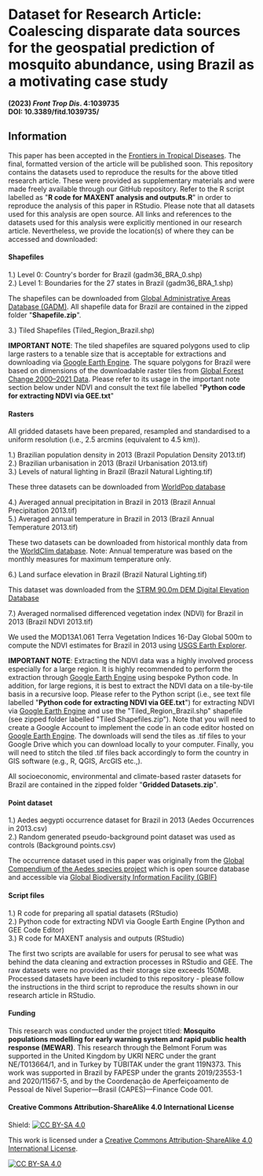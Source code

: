 # Dataset for Research Article: Coalescing disparate data sources for the geospatial prediction of mosquito abundance, using Brazil as a motivating case study

**(2023) _Front Trop Dis_. 4:1039735** <br/> 
**DOI: 10.3389/fitd.1039735/**

## Information
This paper has been accepted in the [Frontiers in Tropical Diseases][accepted]. The final, formatted version of the article will be published soon. This repository contains the datasets used to reproduce the results for the above titled research article. These were provided as supplementary materials and were made freely available through our GitHub repository. Refer to the R script labelled as "**R code for MAXENT analysis and outputs.R**" in order to reproduce the analysis of this paper in RStudio. Please note that all datasets used for this analysis are open source. All links and references to the datasets used for this analysis were explicitly mentioned in our research article. Nevertheless, we provide the location(s) of where they can be accessed and downloaded:

[accepted]: https://www.frontiersin.org/articles/10.3389/fitd.2023.1039735/abstract

#### Shapefiles
1.) Level 0: Country's border for Brazil (gadm36_BRA_0.shp) <br/>
2.) Level 1: Boundaries for the 27 states in Brazil (gadm36_BRA_1.shp)

The shapefiles can be downloaded from [Global Administrative Areas Database (GADM)][gadm]. All shapefile data for Brazil are contained in the zipped folder "**Shapefile.zip**".

3.) Tiled Shapefiles (Tiled_Region_Brazil.shp)

**IMPORTANT NOTE**: The tiled shapefiles are squared polygons used to clip large rasters to a tenable size that is acceptable for extractions and downloading via [Google Earth Engine][gee]. The square polygons for Brazil were based on dimensions of the downloadable raster tiles from [Global Forest Change 2000–2021 Data][gfc]. Please refer to its usage in the important note section below under NDVI and consult the text file labelled "**Python code for extracting NDVI via GEE.txt**"

[gadm]: https://gadm.org/download_country.html
[gfc]: https://data.globalforestwatch.org/documents/a400422d410b4c158f499b5dbf7a7c66/explore

#### Rasters
All gridded datasets have been prepared, resampled and standardised to a uniform resolution (i.e., 2.5 arcmins (equivalent to 4.5 km)). 

1.) Brazilian population density in 2013 (Brazil Population Density 2013.tif) <br/>
2.) Brazilian urbanisation in 2013 (Brazil Urbanisation 2013.tif) <br/>
3.) Levels of natural lighting in Brazil (Brazil Natural Lighting.tif)

These three datasets can be downloaded from [WorldPop database][worldpop]

[worldpop]: https://www.worldpop.org

4.) Averaged annual precipitation in Brazil in 2013 (Brazil Annual Precipitation 2013.tif) <br/>
5.) Averaged annual temperature in Brazil in 2013 (Brazil Annual Temperature 2013.tif)

These two datasets can be downloaded from historical monthly data from the [WorldClim database][worldclim]. Note: Annual temperature was based on the monthly measures for maximum temperature only.

[worldclim]: https://www.worldclim.org/data/monthlywth.html

6.) Land surface elevation in Brazil (Brazil Natural Lighting.tif)

This dataset was downloaded from the [STRM 90.0m DEM Digital Elevation Database][strm]

[strm]: https://srtm.csi.cgiar.org

7.) Averaged normalised differenced vegetation index (NDVI) for Brazil in 2013 (Brazil NDVI 2013.tif)

We used the MOD13A1.061 Terra Vegetation Indices 16-Day Global 500m to compute the NDVI estimates for Brazil in 2013 using [USGS Earth Explorer][usgs]. 

**IMPORTANT NOTE**: Extracting the NDVI data was a highly involved process especially for a large region. It is highly recommended to perform the extraction through [Google Earth Engine][gee] using bespoke Python code. In addition, for large regions, it is best to extract the NDVI data on a tile-by-tile basis in a recursive loop. Please refer to the Python script (i.e., see text file labelled "**Python code for extracting NDVI via GEE.txt**") for extracting NDVI via [Google Earth Engine][gee] and use the "Tiled_Region_Brazil.shp" shapefile (see zipped folder labelled "Tiled Shapefiles.zip"). Note that you will need to create a Google Account to implement the code in an code editor hosted on [Google Earth Engine][gee]. The downloads will send the tiles as .tif files to your Google Drive which you can download locally to your computer. Finally, you will need to stitch the tiled .tif files back accordingly to form the country in GIS software (e.g., R, QGIS, ArcGIS etc.,).

All socioeconomic, environmental and climate-based raster datasets for Brazil are contained in the zipped folder "**Gridded Datasets.zip**".

[gee]: https://earthengine.google.com
[usgs]: https://earthexplorer.usgs.gov/

#### Point dataset
1.) Aedes aegypti occurrence dataset for Brazil in 2013 (Aedes Occurrences in 2013.csv) <br/>
2.) Random generated pseudo-background point dataset was used as controls (Background points.csv)

The occurrence dataset used in this paper was originally from the [Global Compendium of the Aedes species project][aedes] which is open source database and accessible via [Global Biodiversity Information Facility (GBIF)][gbif]

[gbif]: https://www.gbif.org/dataset/d4eb19bc-fdce-415f-9a61-49b036009840
[aedes]: https://www.nature.com/articles/sdata201535

#### Script files
1.) R code for preparing all spatial datasets (RStudio) <br/>
2.) Python code for extracting NDVI via Google Earth Engine (Python and GEE Code Editor) <br/>
3.) R code for MAXENT analysis and outputs (RStudio)

The first two scripts are available for users for perusal to see what was behind the data cleaning and extraction processes in RStudio and GEE. The raw datasets were no provided as their storage size exceeds 150MB. Processed datasets have been included to this repository - please follow the instructions in the third script to reproduce the results shown in our research article in RStudio.  

#### Funding
This research was conducted under the project titled: **Mosquito populations modelling for early warning system and rapid public health response (MEWAR)**. This research through the Belmont Forum was supported in the United Kingdom by UKRI NERC under the grant NE/T013664/1, and in Turkey by TÜBITAK under the grant 119N373. This work was supported in Brazil by FAPESP under the grants 2019/23553-1 and 2020/11567-5, and by the Coordenação de Aperfeiçoamento de Pessoal de Nível Superior—Brasil (CAPES)—Finance Code 001. 

#### Creative Commons Attribution-ShareAlike 4.0 International License
Shield: [![CC BY-SA 4.0][cc-by-sa-shield]][cc-by-sa]

This work is licensed under a
[Creative Commons Attribution-ShareAlike 4.0 International License][cc-by-sa].

[![CC BY-SA 4.0][cc-by-sa-image]][cc-by-sa]

[cc-by-sa]: http://creativecommons.org/licenses/by-sa/4.0/
[cc-by-sa-image]: https://licensebuttons.net/l/by-sa/4.0/88x31.png
[cc-by-sa-shield]: https://img.shields.io/badge/License-CC%20BY--SA%204.0-lightgrey.svg
